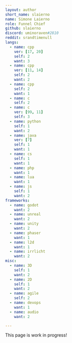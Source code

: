 ```yaml
---
layout: author
short_name: slaierno
name: Simone Laierno
role: Funnel Chief
github: slaierno
discord: uminoraven#2810
reddit: srandtimenull
langs:
  - name: cpp 
    ver: [17, 20]
    self: 2
    want: 3
  - name: cpp
    ver: [11, 14]
    self: 2
    want: 2
  - name: cpp
    self: 2
    want: 1
  - name: c
    self: 2
  - name: c
    ver: [99, 11]
    self: 3
  - name: python
    self: 1
    want: 2
  - name: java
    ver: [7]
    self: 1
    want: 1
  - name: cs
    self: 1
    want: 1
  - name: php
    want: 1
  - name: lua
    want: 1
  - name: js
    self: 1
    want: 2
frameworks:
  - name: godot
    want: 2
  - name: unreal
    want: 2
  - name: unity
    want: 2
  - name: phaser
    want: 1
  - name: l2d
    want: 1
  - name: irrlicht
    want: 2
misc:
  - name: 3D
    self: 1
    want: 2
  - name: 2D
    self: 1
    want: 2
  - name: agile
    self: 2
  - name: devops
    want: 1
  - name: audio
    want: 2

---
```


This page is work in progress!


